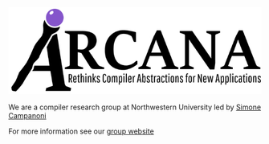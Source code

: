 ![image](Logo_SolidBG.jpg)

We are a compiler research group at Northwestern University led by [Simone Campanoni](https://users.cs.northwestern.edu/~simonec)

For more information see our [group website](https://users.cs.northwestern.edu/~simonec/Team.html)
